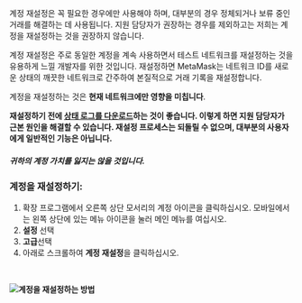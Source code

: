 계정 재설정은 꼭 필요한 경우에만 사용해야 하며, 대부분의 경우 정체되거나 보류 중인 거래를 해결하는 데 사용됩니다. 지원 담당자가 권장하는 경우를 제외하고는 저희는 계정을 재설정하는 것을 권장하지 않습니다.


계정 재설정은 주로 동일한 계정을 계속 사용하면서 테스트 네트워크를 재설정하는 것을 유용하게 느낄 개발자를 위한 것입니다. 재설정하면 MetaMask는 네트워크 ID를 새로운 상태의 깨끗한 네트워크로 간주하여 본질적으로 거래 기록을 재설정합니다.


계정을 재설정하는 것은 **현재 네트워크에만 영향을 미칩니다**.


**재설정하기 전에 [상태 로그를 다운로드](https://support.metamask.io/hc/en-us/articles/360015290092)하는 것이 좋습니다. 이렇게 하면 지원 담당자가 근본 원인을 해결할 수 있습니다. 재설정 프로세스는 되돌릴 수 없으며, 대부분의 사용자에게 일반적인 기능은 아닙니다.**


#### ***귀하의 계정 가치를 잃지는 않을 것입니다.***


### 계정을 재설정하기:


1. 확장 프로그램에서 오른쪽 상단 모서리의 계정 아이콘을 클릭하십시오. 모바일에서는 왼쪽 상단에 있는 메뉴 아이콘을 눌러 메인 메뉴를 여십시오.
2. **설정** 선택
3. **고급**선택
4. 아래로 스크롤하여 **계정 재설정**을 클릭하십시오.


 


**![계정을 재설정하는 방법](https://support.metamask.io/hc/article_attachments/9186048730139/How_to_reset_an_account.gif)**

